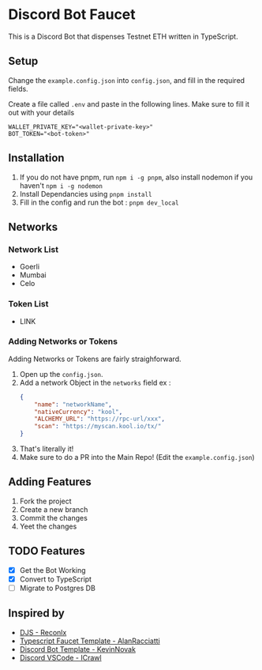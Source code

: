 # Discord Bot Faucet

This is a Discord Bot that dispenses Testnet ETH written in TypeScript.

## Setup

Change the `example.config.json` into `config.json`, and fill in the required fields.

Create a file called `.env` and paste in the following lines. Make sure to fill it out with your details

```
WALLET_PRIVATE_KEY="<wallet-private-key>"
BOT_TOKEN="<bot-token>"
```

## Installation

1. If you do not have pnpm, run `npm i -g pnpm`, also install nodemon if you haven't `npm i -g nodemon`
2. Install Dependancies using `pnpm install`
3. Fill in the config and run the bot : `pnpm dev_local`

## Networks

### Network List

-   Goerli
-   Mumbai
-   Celo

### Token List

-   LINK

### Adding Networks or Tokens

Adding Networks or Tokens are fairly straighforward.

1. Open up the `config.json`.
2. Add a network Object in the `networks` field
   ex :
    ```json
    {
    	"name": "networkName",
    	"nativeCurrency": "kool",
    	"ALCHEMY_URL": "https://rpc-url/xxx",
    	"scan": "https://myscan.kool.io/tx/"
    }
    ```
3. That's literally it!
4. Make sure to do a PR into the Main Repo! (Edit the `example.config.json`)

## Adding Features

1. Fork the project
2. Create a new branch
3. Commit the changes
4. Yeet the changes

## TODO Features

-   [x] Get the Bot Working
-   [x] Convert to TypeScript
-   [ ] Migrate to Postgres DB

## Inspired by

-   [DJS - Reconlx](https://github.com/reconlx/djs-typescript-handler)
-   [Typescript Faucet Template - AlanRacciatti](https://github.com/AlanRacciatti/FaucetDiscordBot)
-   [Discord Bot Template - KevinNovak](https://github.com/KevinNovak/Discord-Bot-TypeScript-Template)
-   [Discord VSCode - ICrawl](https://github.com/iCrawl/discord-vscode)
